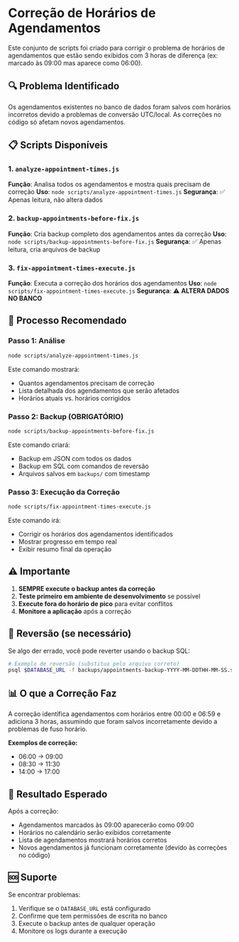 # Correção de Horários de Agendamentos

Este conjunto de scripts foi criado para corrigir o problema de horários de agendamentos que estão sendo exibidos com 3 horas de diferença (ex: marcado às 09:00 mas aparece como 06:00).

## 🔍 Problema Identificado

Os agendamentos existentes no banco de dados foram salvos com horários incorretos devido a problemas de conversão UTC/local. As correções no código só afetam novos agendamentos.

## 📋 Scripts Disponíveis

### 1. `analyze-appointment-times.js`

**Função**: Analisa todos os agendamentos e mostra quais precisam de correção
**Uso**: `node scripts/analyze-appointment-times.js`
**Segurança**: ✅ Apenas leitura, não altera dados

### 2. `backup-appointments-before-fix.js`

**Função**: Cria backup completo dos agendamentos antes da correção
**Uso**: `node scripts/backup-appointments-before-fix.js`
**Segurança**: ✅ Apenas leitura, cria arquivos de backup

### 3. `fix-appointment-times-execute.js`

**Função**: Executa a correção dos horários dos agendamentos
**Uso**: `node scripts/fix-appointment-times-execute.js`
**Segurança**: ⚠️ **ALTERA DADOS NO BANCO**

## 🚀 Processo Recomendado

### Passo 1: Análise

```bash
node scripts/analyze-appointment-times.js
```

Este comando mostrará:

- Quantos agendamentos precisam de correção
- Lista detalhada dos agendamentos que serão afetados
- Horários atuais vs. horários corrigidos

### Passo 2: Backup (OBRIGATÓRIO)

```bash
node scripts/backup-appointments-before-fix.js
```

Este comando criará:

- Backup em JSON com todos os dados
- Backup em SQL com comandos de reversão
- Arquivos salvos em `backups/` com timestamp

### Passo 3: Execução da Correção

```bash
node scripts/fix-appointment-times-execute.js
```

Este comando irá:

- Corrigir os horários dos agendamentos identificados
- Mostrar progresso em tempo real
- Exibir resumo final da operação

## ⚠️ Importante

1. **SEMPRE execute o backup antes da correção**
2. **Teste primeiro em ambiente de desenvolvimento** se possível
3. **Execute fora do horário de pico** para evitar conflitos
4. **Monitore a aplicação** após a correção

## 🔄 Reversão (se necessário)

Se algo der errado, você pode reverter usando o backup SQL:

```bash
# Exemplo de reversão (substitua pelo arquivo correto)
psql $DATABASE_URL -f backups/appointments-backup-YYYY-MM-DDTHH-MM-SS.sql
```

## 📊 O que a Correção Faz

A correção identifica agendamentos com horários entre 00:00 e 06:59 e adiciona 3 horas, assumindo que foram salvos incorretamente devido a problemas de fuso horário.

**Exemplos de correção:**

- 06:00 → 09:00
- 08:30 → 11:30
- 14:00 → 17:00

## 🎯 Resultado Esperado

Após a correção:

- Agendamentos marcados às 09:00 aparecerão como 09:00
- Horários no calendário serão exibidos corretamente
- Lista de agendamentos mostrará horários corretos
- Novos agendamentos já funcionam corretamente (devido às correções no código)

## 🆘 Suporte

Se encontrar problemas:

1. Verifique se o `DATABASE_URL` está configurado
2. Confirme que tem permissões de escrita no banco
3. Execute o backup antes de qualquer operação
4. Monitore os logs durante a execução
